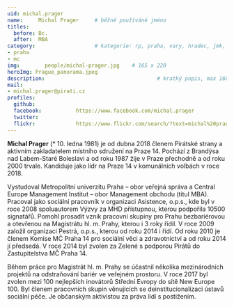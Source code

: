 ```yaml
---
uid: michal.prager
name:     Michal Prager  	# běžně používáné jméno
titles:
  before: Bc. 
  after:  MBA
category:                 	# kategorie: rp, praha, vary, hradec, jmk, senat
- praha
- mc
img: 		people/michal-prager.jpg    # 165 x 220
heroImg: Prague_panorama.jpeg
description:            	        			# kratký popis, max 160 znaků
mail:
- michal.prager@pirati.cz
profiles:
  github:                 
  facebook: 		  https://www.facebook.com/michal.prager
  twitter: 		  
  flickr:     		  https://www.flickr.com/search/?text=michal%20prager
---
```


**Michal Prager** (* 10. ledna 1981) je od dubna 2018 členem Pirátské strany a aktivním zakladatelem místního sdružení na Praze 14. Pochází z Brandýsa nad Labem-Staré Boleslavi a od roku 1987 žije v Praze přechodně a od roku 2000 trvale. Kandiduje jako lídr na Praze 14 v komunálních volbách v roce 2018.

Vystudoval Metropolitní univerzitu Praha – obor veřejná správa a Central Europe Management Institut – obor Management obchodu (titul MBA). Pracoval jako sociální pracovník v organizaci Asistence, o.p.s., kde byl v roce 2008 spoluautorem Výzvy za MHD přístupnou, kterou podpořila 10500 signatářů. Pomohl prosadit vznik pracovní skupiny pro Prahu bezbariérovou a otevřenou na Magistrátu hl. m. Prahy, kterou i 3 roky řídil. V roce 2009 založil organizaci Pestrá, o.p.s., kterou od roku 2014 i řídí. Od roku 2010 je členem Komise MČ Praha 14 pro sociální věci a zdravotnictví a od roku 2014 jí předsedá. V roce 2014 byl zvolen za Zelené s podporou Pirátů do Zastupitelstva MČ Praha 14.

Během práce pro Magistrát hl. m. Prahy se účastnil několika mezinárodních projektů na odstraňování bariér ve veřejném prostoru. V roce 2017 byl zvolen mezi 100 nejlepších inovátorů Střední Evropy do sítě New Europe 100. Byl členem pracovních skupin věnujících se deinstitucionalizaci ústavů sociální péče. Je občanským aktivistou za práva lidí s postižením.
